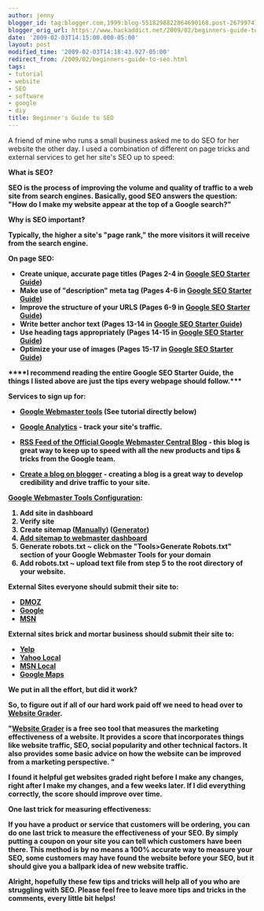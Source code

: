 ```yaml
---
author: jenny
blogger_id: tag:blogger.com,1999:blog-5518298822864690168.post-2679974798453030440
blogger_orig_url: https://www.hackaddict.net/2009/02/beginners-guide-to-seo.html
date: '2009-02-03T14:15:00.000-05:00'
layout: post
modified_time: '2009-02-03T14:18:43.927-05:00'
redirect_from: /2009/02/beginners-guide-to-seo.html
tags:
- tutorial
- website
- SEO
- software
- google
- diy
title: Beginner's Guide to SEO
---
```


A friend of mine who runs a small business asked me to do SEO for her website the other day. I used a combination of different on page tricks and external services to get her site's SEO up to speed:

<span style="font-weight: bold;">

What is SEO?



</span><span>SEO is the process of improving the volume and quality of traffic to a web site from search engines.   </span><span>Basically, good SEO answers the question: "How do I make my website appear at the top of a Google search?"</span><span style="font-weight: bold;">



Why is SEO important?



</span><span>Typically, the higher a site's "page rank," the more visitors it will receive from the search engine. </span>

<span style="font-weight: bold;">

On page SEO:</span>

<ul><li>Create unique, accurate page titles (Pages  2-4 in <a href="http://www.google.com/webmasters/docs/search-engine-optimization-starter-guide.pdf">Google SEO Starter Guide</a>)

</li><li>Make use of "description" meta tag (Pages  4-6 in <a href="http://www.google.com/webmasters/docs/search-engine-optimization-starter-guide.pdf">Google SEO Starter Guide</a>)</li><li>Improve the structure of your URLS (Pages  6-9 in <a href="http://www.google.com/webmasters/docs/search-engine-optimization-starter-guide.pdf">Google SEO Starter Guide</a>)</li><li>Write better anchor text (Pages  13-14 in <a href="http://www.google.com/webmasters/docs/search-engine-optimization-starter-guide.pdf">Google SEO Starter Guide</a>)</li><li>Use heading tags appropriately (Pages  14-15 in <a href="http://www.google.com/webmasters/docs/search-engine-optimization-starter-guide.pdf">Google SEO Starter Guide</a>)</li><li>Optimize your use of images (Pages  15-17 in <a href="http://www.google.com/webmasters/docs/search-engine-optimization-starter-guide.pdf">Google SEO Starter Guide</a>)</li></ul>****I recommend reading the entire Google SEO Starter Guide, the things I listed above are just the tips every webpage should follow.***



<span style="font-weight: bold;">Services to sign up for:</span><a href="https://www.google.com/webmasters/tools/">

</a><ul><li><a href="https://www.google.com/webmasters/tools/">Google Webmaster tools</a> (See tutorial directly below)<a href="https://www.google.com/webmasters/tools/">

</a></li><li><a href="http://www.google.com/analytics">Google Analytics</a> - track your site's traffic.<a href="http://www.google.com/analytics">

</a></li><li><a href="http://feedproxy.google.com/blogspot/amDG">RSS Feed of the Official Google Webmaster Central Blog</a> - this blog is great way to keep up to speed with all the new products and tips &amp; tricks from the Google team.<a href="http://feedproxy.google.com/blogspot/amDG">

</a></li><li><a href="http://www.blogger.com/">Create a blog on blogger</a> - creating a blog is a great way to develop credibility and drive traffic to your site.

</li></ul>

<a href="https://www.google.com/webmasters/tools/" style="font-weight: bold;">Google Webmaster Tools Configuration</a><span style="font-weight: bold;">:</span>

<ol><li>Add site in dashboard</li><li>Verify site</li><li>Create sitemap (<a href="http://www.google.com/support/webmasters/bin/answer.py?answer=34657">Manually</a>) (<a href="http://www.google.com/support/webmasters/bin/answer.py?answer=34634">Generator</a>)

</li><li><a href="http://www.google.com/support/webmasters/bin/answer.py?answer=34575&amp;cbid=wjaplg93a4q2&amp;src=cb&amp;lev=answer">Add sitemap to webmaster dashboard</a>

</li><li>Generate robots.txt ~ click on the "Tools&gt;Generate Robots.txt" section of your Google Webmaster Tools for your domain

</li><li>Add robots.txt ~ upload text file from step 5 to the root directory of your website.

</li></ol><span style="font-weight: bold;">External Sites everyone should submit their site to:</span>

<ul><li><a href="http://www.dmoz.org/">DMOZ</a></li><li><a href="http://www.google.com/addurl/?continue=/addurl">Google</a></li><li><a href="http://search.live.com/docs/submit.aspx">MSN</a></li></ul><span style="font-weight: bold;">External sites brick and mortar business should submit their site to:</span>

<ul><li><a href="https://biz.yelp.com/signup/">Yelp</a></li><li><a href="http://listings.local.yahoo.com/csubmit/index.php">Yahoo Local</a></li><li><a href="https://ssl.search.live.com/listings/ListingCenter.aspx">MSN Local</a>

</li><li><a href="http://www.google.com/local/add/">Google Maps</a></li></ul><span style="font-weight: bold;">We put in all the effort, but did it work?</span>



So, to figure out if all of our hard work paid off we need to head over to <a href="http://website.grader.com/">Website Grader</a>.



"<a href="http://website.grader.com/">Website Grader</a> is a free seo tool that measures the marketing effectiveness of a website. It provides a score that incorporates things like website traffic, SEO, social popularity and other technical factors. It also provides some basic advice on how the website can be improved from a marketing perspective. "



I found it helpful get websites graded right before I make any changes, right after I make my changes, and a few weeks later.  If I did everything correctly, the score should improve over time.



<span style="font-weight: bold;">One last trick for measuring effectiveness:</span>



If you have a product or service that customers will be ordering, you can do one last trick to measure the effectiveness of your SEO.  By simply putting a coupon on your site you can tell which customers have been there.  This method is by no means a 100% accurate way to measure your SEO, some customers may have found the website before your SEO, but it should give you a ballpark idea of new website traffic.





Alright, hopefully these few tips and tricks will help all of you who are struggling with SEO.  Please feel free to leave more tips and tricks in the comments, every little bit helps!